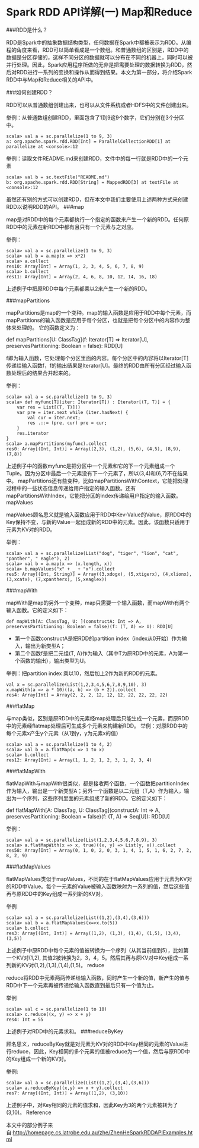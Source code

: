 # Spark RDD API详解(一) Map和Reduce


###RDD是什么？

RDD是Spark中的抽象数据结构类型，任何数据在Spark中都被表示为RDD。从编程的角度来看，RDD可以简单看成是一个数组。和普通数组的区别是，RDD中的数据是分区存储的，这样不同分区的数据就可以分布在不同的机器上，同时可以被并行处理。因此，Spark应用程序所做的无非是把需要处理的数据转换为RDD，然后对RDD进行一系列的变换和操作从而得到结果。本文为第一部分，将介绍Spark RDD中与Map和Reduce相关的API中。

###如何创建RDD？

RDD可以从普通数组创建出来，也可以从文件系统或者HDFS中的文件创建出来。

举例：从普通数组创建RDD，里面包含了1到9这9个数字，它们分别在3个分区中。

```
scala> val a = sc.parallelize(1 to 9, 3)
a: org.apache.spark.rdd.RDD[Int] = ParallelCollectionRDD[1] at parallelize at <console>:12

```


举例：读取文件README.md来创建RDD，文件中的每一行就是RDD中的一个元素

```
scala> val b = sc.textFile("README.md")
b: org.apache.spark.rdd.RDD[String] = MappedRDD[3] at textFile at <console>:12
```
虽然还有别的方式可以创建RDD，但在本文中我们主要使用上述两种方式来创建RDD以说明RDD的API。
###map

map是对RDD中的每个元素都执行一个指定的函数来产生一个新的RDD。任何原RDD中的元素在新RDD中都有且只有一个元素与之对应。

举例：

```
scala> val a = sc.parallelize(1 to 9, 3)
scala> val b = a.map(x => x*2)
scala> a.collect
res10: Array[Int] = Array(1, 2, 3, 4, 5, 6, 7, 8, 9)
scala> b.collect
res11: Array[Int] = Array(2, 4, 6, 8, 10, 12, 14, 16, 18)
```
上述例子中把原RDD中每个元素都乘以2来产生一个新的RDD。

###mapPartitions

mapPartitions是map的一个变种。map的输入函数是应用于RDD中每个元素，而mapPartitions的输入函数是应用于每个分区，也就是把每个分区中的内容作为整体来处理的。
它的函数定义为：

def mapPartitions[U: ClassTag](f: Iterator[T] => Iterator[U], preservesPartitioning: Boolean = false): RDD[U]

f即为输入函数，它处理每个分区里面的内容。每个分区中的内容将以Iterator[T]传递给输入函数f，f的输出结果是Iterator[U]。最终的RDD由所有分区经过输入函数处理后的结果合并起来的。

举例：

```
scala> val a = sc.parallelize(1 to 9, 3)
scala> def myfunc[T](iter: Iterator[T]) : Iterator[(T, T)] = {
    var res = List[(T, T)]() 
    var pre = iter.next while (iter.hasNext) {
        val cur = iter.next; 
        res .::= (pre, cur) pre = cur;
    } 
    res.iterator
}
scala> a.mapPartitions(myfunc).collect
res0: Array[(Int, Int)] = Array((2,3), (1,2), (5,6), (4,5), (8,9), (7,8))

```
上述例子中的函数myfunc是把分区中一个元素和它的下一个元素组成一个Tuple。因为分区中最后一个元素没有下一个元素了，所以(3,4)和(6,7)不在结果中。
mapPartitions还有些变种，比如mapPartitionsWithContext，它能把处理过程中的一些状态信息传递给用户指定的输入函数。还有mapPartitionsWithIndex，它能把分区的index传递给用户指定的输入函数。
mapValues

mapValues顾名思义就是输入函数应用于RDD中Kev-Value的Value，原RDD中的Key保持不变，与新的Value一起组成新的RDD中的元素。因此，该函数只适用于元素为KV对的RDD。

举例：

```
scala> val a = sc.parallelize(List("dog", "tiger", "lion", "cat", "panther", " eagle"), 2)
scala> val b = a.map(x => (x.length, x))
scala> b.mapValues("x" + _ + "x").collect
res5: Array[(Int, String)] = Array((3,xdogx), (5,xtigerx), (4,xlionx),(3,xcatx), (7,xpantherx), (5,xeaglex))

```
###mapWith

mapWith是map的另外一个变种，map只需要一个输入函数，而mapWith有两个输入函数。它的定义如下：

```
def mapWith[A: ClassTag, U: ](constructA: Int => A, preservesPartitioning: Boolean = false)(f: (T, A) => U): RDD[U]

```
  * 第一个函数constructA是把RDD的partition index（index从0开始）作为输入，输出为新类型A；
  *  第二个函数f是把二元组(T, A)作为输入（其中T为原RDD中的元素，A为第一个函数的输出），输出类型为U。

举例：把partition index 乘以10，然后加上2作为新的RDD的元素。

```
val x = sc.parallelize(List(1,2,3,4,5,6,7,8,9,10), 3) 
x.mapWith(a => a * 10)((a, b) => (b + 2)).collect 
res4: Array[Int] = Array(2, 2, 2, 12, 12, 12, 22, 22, 22, 22)

```
###flatMap

与map类似，区别是原RDD中的元素经map处理后只能生成一个元素，而原RDD中的元素经flatmap处理后可生成多个元素来构建新RDD。
举例：对原RDD中的每个元素x产生y个元素（从1到y，y为元素x的值）

```
scala> val a = sc.parallelize(1 to 4, 2)
scala> val b = a.flatMap(x => 1 to x)
scala> b.collect
res12: Array[Int] = Array(1, 1, 2, 1, 2, 3, 1, 2, 3, 4)

```
###flatMapWith

flatMapWith与mapWith很类似，都是接收两个函数，一个函数把partitionIndex作为输入，输出是一个新类型A；另外一个函数是以二元组（T,A）作为输入，输出为一个序列，这些序列里面的元素组成了新的RDD。它的定义如下：

def flatMapWith[A: ClassTag, U: ClassTag](constructA: Int => A, preservesPartitioning: Boolean = false)(f: (T, A) => Seq[U]): RDD[U]

举例：

```
scala> val a = sc.parallelize(List(1,2,3,4,5,6,7,8,9), 3)
scala> a.flatMapWith(x => x, true)((x, y) => List(y, x)).collect
res58: Array[Int] = Array(0, 1, 0, 2, 0, 3, 1, 4, 1, 5, 1, 6, 2, 7, 2,
8, 2, 9)
```
###flatMapValues

flatMapValues类似于mapValues，不同的在于flatMapValues应用于元素为KV对的RDD中Value。每个一元素的Value被输入函数映射为一系列的值，然后这些值再与原RDD中的Key组成一系列新的KV对。

举例

```
scala> val a = sc.parallelize(List((1,2),(3,4),(3,6)))
scala> val b = a.flatMapValues(x=>x.to(5))
scala> b.collect
res3: Array[(Int, Int)] = Array((1,2), (1,3), (1,4), (1,5), (3,4), (3,5))
```
上述例子中原RDD中每个元素的值被转换为一个序列（从其当前值到5），比如第一个KV对(1,2), 其值2被转换为2，3，4，5。然后其再与原KV对中Key组成一系列新的KV对(1,2),(1,3),(1,4),(1,5)。
reduce

reduce将RDD中元素两两传递给输入函数，同时产生一个新的值，新产生的值与RDD中下一个元素再被传递给输入函数直到最后只有一个值为止。

举例

```
scala> val c = sc.parallelize(1 to 10)
scala> c.reduce((x, y) => x + y)
res4: Int = 55
```
上述例子对RDD中的元素求和。
###reduceByKey

顾名思义，reduceByKey就是对元素为KV对的RDD中Key相同的元素的Value进行reduce，因此，Key相同的多个元素的值被reduce为一个值，然后与原RDD中的Key组成一个新的KV对。

举例:

```
scala> val a = sc.parallelize(List((1,2),(3,4),(3,6)))
scala> a.reduceByKey((x,y) => x + y).collect
res7: Array[(Int, Int)] = Array((1,2), (3,10))
```
上述例子中，对Key相同的元素的值求和，因此Key为3的两个元素被转为了(3,10)。
Reference

本文中的部分例子来自:http://homepage.cs.latrobe.edu.au/zhe/ZhenHeSparkRDDAPIExamples.html

<!--
create time: 2018-03-31 11:01:29
Author: Alfred

This file is created by Marboo<http://marboo.io> template file $MARBOO_HOME/.media/starts/default.md
本文件由 Marboo<http://marboo.io> 模板文件 $MARBOO_HOME/.media/starts/default.md 创建
-->

